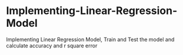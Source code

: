 # Implementing-Linear-Regression-Model
Implementing Linear Regression Model, Train and Test the model and calculate accuracy and r square error 
